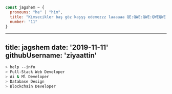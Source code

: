 ```javascript
const jagshem = {
  pronouns: "he" | "him",
  title: "Kimsecikler baş göz kaşşş edemezzz laaaaaa QE:QWE:QWE:QWEQWE:WQE:WQ:E:QWE:EQWE",
  number: "11"
}
```

---
title: jagshem
date: '2019-11-11'
githubUsername: 'ziyaattin'
---

````bash
> help --info
> Full-Stack Web Developer
> Ai & Ml Developer
> Database Design
> Blockchain Developer
````
